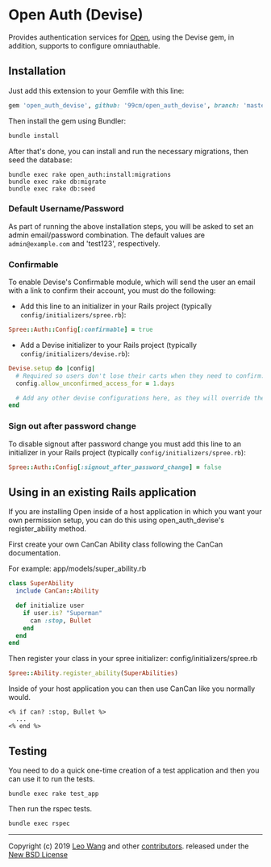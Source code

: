 Open Auth (Devise)
=====================

Provides authentication services for [Open][1], using the Devise gem, in addition, supports to configure omniauthable.

Installation
------------

Just add this extension to your Gemfile with this line:

  ```ruby
  gem 'open_auth_devise', github: '99cm/open_auth_devise', branch: 'master'
  ```

Then install the gem using Bundler:
  ```ruby
  bundle install
  ```

After that's done, you can install and run the necessary migrations, then seed the database:

```shell
bundle exec rake open_auth:install:migrations
bundle exec rake db:migrate
bundle exec rake db:seed
```

### Default Username/Password

As part of running the above installation steps, you will be asked to set an admin email/password combination. The default values are `admin@example.com` and 'test123', respectively.

### Confirmable

To enable Devise's Confirmable module, which will send the user an email with a link to confirm their account, you must do the following:

* Add this line to an initializer in your Rails project (typically `config/initializers/spree.rb`):
```ruby
Spree::Auth::Config[:confirmable] = true
```

* Add a Devise initializer to your Rails project (typically `config/initializers/devise.rb`):
```ruby
Devise.setup do |config|
  # Required so users don't lose their carts when they need to confirm.
  config.allow_unconfirmed_access_for = 1.days

  # Add any other devise configurations here, as they will override the defaults provided by open_auth_devise.
end
```

### Sign out after password change

To disable signout after password change you must add this line to an initializer in your Rails project (typically `config/initializers/spree.rb`):

```ruby
Spree::Auth::Config[:signout_after_password_change] = false
```

## Using in an existing Rails application

If you are installing Open inside of a host application in which you want your own permission setup, you can do this using open_auth_devise's register_ability method.

First create your own CanCan Ability class following the CanCan documentation.

For example: app/models/super_ability.rb

```ruby
class SuperAbility
  include CanCan::Ability

  def initialize user
    if user.is? "Superman"
      can :stop, Bullet
    end
  end
end
```

Then register your class in your spree initializer: config/initializers/spree.rb
```ruby
Spree::Ability.register_ability(SuperAbilities)
```

Inside of your host application you can then use CanCan like you normally would.
```erb
<% if can? :stop, Bullet %>
  ...
<% end %>
```
## Testing

You need to do a quick one-time creation of a test application and then you can use it to run the tests.

    bundle exec rake test_app

Then run the rspec tests.

    bundle exec rspec

---

Copyright (c) 2019 [Leo Wang][3] and other [contributors][2]. released under the [New BSD License][3]

[1]: https://github.com/99cm/open
[2]: https://github.com/99cm/open_auth_devise/graphs/contributors
[3]: https://github.com/99cm/open_auth_device/blob/master/LICENSE.md